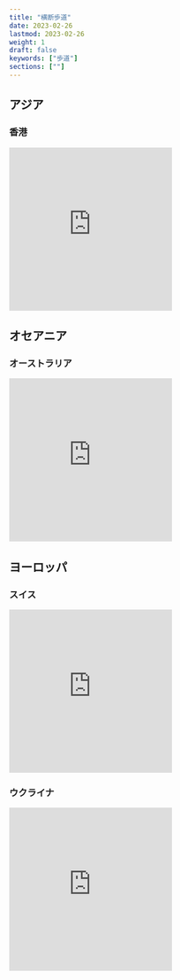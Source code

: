 ```yaml
---
title: "横断歩道"
date: 2023-02-26
lastmod: 2023-02-26
weight: 1
draft: false
keywords: ["歩道"]
sections: [""]
---
```

## アジア
### 香港
<div class="googlemap-if">
<iframe src="https://www.google.com/maps/embed?pb=!4v1677661538905!6m8!1m7!1slLu8TkCQotlooIw_Sv-3FQ!2m2!1d22.46413910634135!2d114.0042726988068!3f5.807475999379783!4f-31.898038639200593!5f0.7820865974627469" width="295" height="295" style="border:0;" allowfullscreen="" loading="lazy" referrerpolicy="no-referrer-when-downgrade"></iframe>
</div>

## オセアニア
### オーストラリア
<div class="googlemap-if">
<iframe src="https://www.google.com/maps/embed?pb=!4v1677458537545!6m8!1m7!1sRDaV25GUvgKCfNUAFCsizg!2m2!1d-35.30871692335814!2d149.1308362290019!3f48.35552332986662!4f-43.67975134911525!5f0.4000000000000002" width="295" height="295" style="border:0;" allowfullscreen="" loading="lazy" referrerpolicy="no-referrer-when-downgrade"></iframe>
</div>

## ヨーロッパ

### スイス
<div class="googlemap-if">
<iframe src="https://www.google.com/maps/embed?pb=!4v1677487509810!6m8!1m7!1s-JdjX-w_4Yp3NHyCpEPXHA!2m2!1d46.93660362533046!2d7.432285269557953!3f358.5345530089613!4f-10.6106802709253!5f3.325193203789971" width="295" height="295" style="border:0;" allowfullscreen="" loading="lazy" referrerpolicy="no-referrer-when-downgrade"></iframe>
</div>

### ウクライナ
<div class="googlemap-if">
<iframe src="https://www.google.com/maps/embed?pb=!4v1677409596106!6m8!1m7!1sAv2Ehj945_H1VK8W1Y7b-w!2m2!1d50.44921275907773!2d30.51268511028844!3f235.6345771922095!4f-10.062073404065046!5f3.178015629205613" width="295" height="295" style="border:0;" allowfullscreen="" loading="lazy" referrerpolicy="no-referrer-when-downgrade"></iframe>
</div>